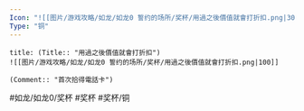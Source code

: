 ```yaml
---
Icon: "![[图片/游戏攻略/如龙/如龙0 誓约的场所/奖杯/用過之後價值就會打折扣.png|30]]"
Type: "铜"
---
```

```ad-common-bronze-trophy
title: (Title:: "用過之後價值就會打折扣")
![[图片/游戏攻略/如龙/如龙0 誓约的场所/奖杯/用過之後價值就會打折扣.png|100]]

(Comment:: "首次拾得電話卡")
```

#如龙/如龙0/奖杯 #奖杯 #奖杯/铜
